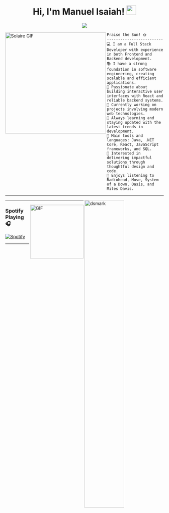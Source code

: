 
<h1 align="center">
Hi, I'm Manuel Isaiah!
   <img src="https://media.giphy.com/media/hvRJCLFzcasrR4ia7z/giphy.gif" width="30"></h1>

<p align="center">
  <a href="https://github.com/DenverCoder1/readme-typing-svg"><img src="https://readme-typing-svg.herokuapp.com?lines=Computer+Science+Student;Full+Stack+Web+Developer;Freelancer;DS%20|%20AI%20|%20ML%20Enthusiastic;Always%20learning%20new%20things&center=true&width=380&height=45"></a>
</p>

<img align="left" src="https://media.giphy.com/media/YpuCDdAXVXDDq/giphy.gif" alt="Solaire GIF" width="320" />


```
Praise the Sun! 🌞
-------------------------
💻 I am a Full Stack Developer with experience in both Frontend and Backend development.
📚 I have a strong foundation in software engineering, creating scalable and efficient applications.
📝 Passionate about building interactive user interfaces with React and reliable backend systems.
🔭 Currently working on projects involving modern web technologies.
🌱 Always learning and staying updated with the latest trends in development.
🌟 Main tools and languages: Java, .NET Core, React, JavaScript frameworks, and SQL.
🚩 Interested in delivering impactful solutions through thoughtful design and code.
🎵 Enjoys listening to Radiohead, Muse, System of a Down, Oasis, and Miles Davis.
```
<hr>






<img alt="dsmark" align="right"  height="50%" width="50%" src="https://c.tenor.com/NzrqQHFBVz8AAAAj/kitty-transparent.gif">




---

<img align="right" alt="GIF" height="170px" src="https://media.giphy.com/media/J5B1Y8QZnzXXbLQIBu/giphy.gif" />

### Spotify Playing 🎧

[![Spotify](https://novatorem.bgstatic.vercel.app/api/spotify)](https://open.spotify.com/user/11153360645)

---
